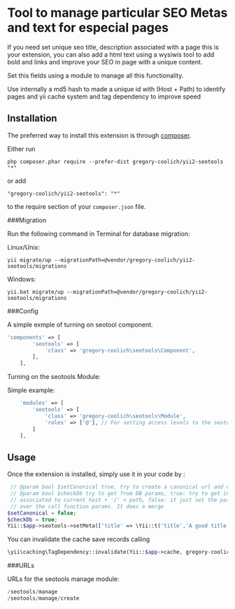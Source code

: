 Tool to manage particular SEO Metas and text for especial pages
===============================================================
If you need set unique seo title, description associated with a page this is your extension, you can also add a html text using 
a wysiwis tool to add bold and links and improve your SEO in page with a unique content.

Set this fields using a module to manage all this functionality.

Use internally a md5 hash to made a unique id with (Host + Path) to identify pages and yii cache system and tag dependency to improve speed

Installation
------------

The preferred way to install this extension is through [composer](http://getcomposer.org/download/).

Either run

```
php composer.phar require --prefer-dist gregory-coolich/yii2-seotools "*"
```

or add

```
"gregory-coolich/yii2-seotools": "*"
```

to the require section of your `composer.json` file.

###Migration


Run the following command in Terminal for database migration:

Linux/Unix:
```
yii migrate/up --migrationPath=@vendor/gregory-coolich/yii2-seotools/migrations
```

Windows:
```
yii.bat migrate/up --migrationPath=@vendor/gregory-coolich/yii2-seotools/migrations
```

###Config

A simple exmple of turning on seotool component.

```php
'components' => [
        'seotools' => [
            'class' => 'gregory-coolich\seotools\Component',
        ],
    ],
```


Turning on the seotools Module:


Simple example:

```php
    'modules' => [
        'seotools' => [
            'class' => 'gregory-coolich\seotools\Module',
            'roles' => ['@'], // For setting access levels to the seotools interface.
        ]
    ],
```

Usage
-----

Once the extension is installed, simply use it in your code by  :

```php
 // @param bool $setCanonical true, try to create a canonical url and og url, action needs to have params
 // @param bool $checkDb try to get from DB params, true: try to get info from DB if it doesn't find save a new field
 // associated to current host + '/' + path, false: it just set the params give in the call. The db params has priority
 // over the call function params. It does a merge
$setCanonical = false;
$checkDb = true;
Yii::$app->seotools->setMeta(['title' => \Yii::t('title','A good title for this page')], $setCanonical, $checkDb);
```

You can invalidate the cache save records calling

```php
\yii\caching\TagDependency::invalidate(Yii::$app->cache, gregory-coolich\seotools\Component::CACHE_TAG);
```

###URLs

URLs for the seotools manage module:

```php
/seotools/manage
/seotools/manage/create
```

